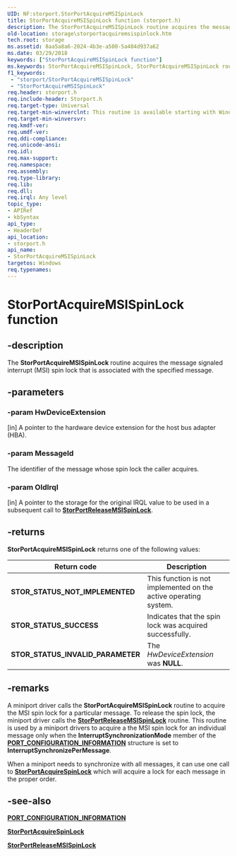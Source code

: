 ```yaml
---
UID: NF:storport.StorPortAcquireMSISpinLock
title: StorPortAcquireMSISpinLock function (storport.h)
description: The StorPortAcquireMSISpinLock routine acquires the message signaled interrupt (MSI) spin lock that is associated with the specified message.
old-location: storage\storportacquiremsispinlock.htm
tech.root: storage
ms.assetid: 8aa5a8a6-2024-4b3e-a500-5a484d937a62
ms.date: 03/29/2018
keywords: ["StorPortAcquireMSISpinLock function"]
ms.keywords: StorPortAcquireMSISpinLock, StorPortAcquireMSISpinLock routine [Storage Devices], storage.storportacquiremsispinlock, storport/StorPortAcquireMSISpinLock, storprt_0db1ab5c-a2a5-4362-84e0-493a5cebc2d3.xml
f1_keywords:
 - "storport/StorPortAcquireMSISpinLock"
 - "StorPortAcquireMSISpinLock"
req.header: storport.h
req.include-header: Storport.h
req.target-type: Universal
req.target-min-winverclnt: This routine is available starting with Windows Vista.
req.target-min-winversvr: 
req.kmdf-ver: 
req.umdf-ver: 
req.ddi-compliance: 
req.unicode-ansi: 
req.idl: 
req.max-support: 
req.namespace: 
req.assembly: 
req.type-library: 
req.lib: 
req.dll: 
req.irql: Any level
topic_type:
- APIRef
- kbSyntax
api_type:
- HeaderDef
api_location:
- storport.h
api_name:
- StorPortAcquireMSISpinLock
targetos: Windows
req.typenames: 
---
```


# StorPortAcquireMSISpinLock function

## -description

The **StorPortAcquireMSISpinLock** routine acquires the message signaled interrupt (MSI) spin lock that is associated with the specified message.

## -parameters

### -param HwDeviceExtension 
[in]
A pointer to the hardware device extension for the host bus adapter (HBA).

### -param MessageId

The identifier of the message whose spin lock the caller acquires.

### -param OldIrql 
[in]
A pointer to the storage for the original IRQL value to be used in a subsequent call to [**StorPortReleaseMSISpinLock**](nf-storport-storportreleasemsispinlock.md).

## -returns

**StorPortAcquireMSISpinLock** returns one of the following values:

| Return code | Description |
| ----------- | ----------- |
| **STOR_STATUS_NOT_IMPLEMENTED** | This function is not implemented on the active operating system. |
| **STOR_STATUS_SUCCESS** | Indicates that the spin lock was acquired successfully. |
| **STOR_STATUS_INVALID_PARAMETER** | The *HwDeviceExtension* was **NULL**. |

## -remarks

A miniport driver calls the **StorPortAcquireMSISpinLock** routine to acquire the MSI spin lock for a particular message. To release the spin lock, the miniport driver calls the [**StorPortReleaseMSISpinLock**](nf-storport-storportreleasemsispinlock.md) routine. This routine is used by a miniport drivers to acquire a  the MSI spin lock for an individual message only when the **InterruptSynchronizationMode** member of the [**PORT_CONFIGURATION_INFORMATION**](ns-storport-_port_configuration_information.md) structure is set to **InterruptSynchronizePerMessage**.

When a miniport needs to synchronize with all messages, it can use one call to [**StorPortAcquireSpinLock**](nf-storport-storportacquirespinlock.md) which will acquire a lock for each message in the proper order.

## -see-also

[**PORT_CONFIGURATION_INFORMATION**](ns-storport-_port_configuration_information.md)

[**StorPortAcquireSpinLock**](nf-storport-storportacquirespinlock.md)

[**StorPortReleaseMSISpinLock**](nf-storport-storportreleasemsispinlock.md)

